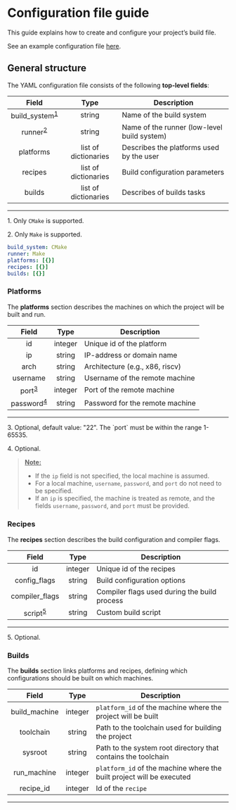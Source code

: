 # Configuration file guide

This guide explains how to create and configure your project’s build file. 

See an example configuration file [here](./config_example.md).

## General structure

The YAML configuration file consists of the following **top-level fields**:

| Field | Type | Description |
|:-------:|:------:|-------------|
| build_system<sup><a href="#note1">1</a></sup> | string | Name of the build system |
| runner<sup><a href="#note2">2</a></sup> | string | Name of the runner (low-level build system) |
| platforms | list of dictionaries | Describes the platforms used by the user |
| recipes | list of dictionaries | Build configuration parameters |
| builds | list of dictionaries | Describes of builds tasks |
---

<p id="note1">
1. Only <code>CMake</code> is supported.
</p>
<p id="note2">
2. Only <code>Make</code> is supported.
</p>

```yaml
build_system: CMake
runner: Make
platforms: [{}]
recipes: [{}]
builds: [{}]
```

### Platforms

The **platforms** section describes the machines on which the project will be built and run.  

| Field | Type | Description |
|:-------:|:------:|-------------|
| id | integer | Unique id of the platform |
| ip | string | IP-address or domain name |
| arch | string | Architecture (e.g., x86, riscv)
| username | string | Username of the remote machine |
| port<sup><a href="#note3">3</a></sup>| integer | Port of the remote machine |
| password<sup><a href="#note4">4</a></sup> | string | Password for the remote machine |
---

<p id="note3">
3. Optional, default value: "22". The `port` must be within the range 1-65535.  
</p>
<p id="note4">
4. Optional.
</p>


> **<u>Note:</u>**  
> - If the `ip` field is not specified, the local machine is assumed.  
> - For a local machine, `username`, `password`, and `port` do not need to be specified.  
> - If an `ip` is specified, the machine is treated as remote, and the fields `username`, `password`, and `port` must be provided.


### Recipes

The **recipes** section describes the build configuration and compiler flags.

| Field | Type | Description |
|:-------:|:------:|-------------|
| id | integer | Unique id of the recipes |
| config_flags | string | Build configuration options |
| compiler_flags | string | Compiler flags used during the build process |
| script<sup><a href="#note5">5</a></sup> | string | Custom build script |
---

<p id="note5">
5. Optional.
</p>


### Builds

The **builds** section links platforms and recipes, defining which configurations should be built on which machines.

| Field | Type | Description |
|:-------:|:------:|-------------|
| build_machine | integer | `platform_id` of the machine where the project will be built |
| toolchain | string | Path to the toolchain used for building the project |
| sysroot | string | Path to the system root directory that contains the toolchain |
| run_machine | integer | `platform_id` of the machine where the built project will be executed|
| recipe_id | integer | Id of the `recipe` |
---
